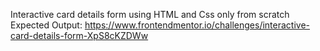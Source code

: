Interactive card details form using HTML and Css only from scratch
Expected Output: https://www.frontendmentor.io/challenges/interactive-card-details-form-XpS8cKZDWw

